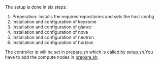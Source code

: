 The setup is done in six steps:

1. Preperation: Installs the required repositories and sets the host config
1. Installation and configuration of keystone
1. Installation and configuration of glance
1. Installation and configuration of nova
1. Installation and configuration of neutron
1. Installation and configuration of horizon

The controller ip will be set in [prepare.sh](../shared/prepare.sh) which is called by [setup.sh](setup.sh).You have to add the compute nodes in [prepare.sh](../shared/prepare.sh).